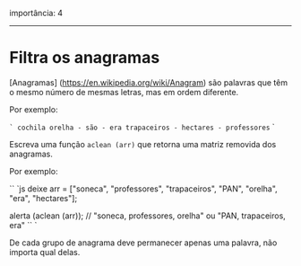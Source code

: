 importância: 4

---

# Filtra os anagramas

[Anagramas] (https://en.wikipedia.org/wiki/Anagram) são palavras que têm o mesmo número de mesmas letras, mas em ordem diferente.

Por exemplo:

`` `
cochila
orelha - são - era
trapaceiros - hectares - professores
`` `

Escreva uma função `aclean (arr)` que retorna uma matriz removida dos anagramas.

Por exemplo:

`` `js
deixe arr = ["soneca", "professores", "trapaceiros", "PAN", "orelha", "era", "hectares"];

alerta (aclean (arr)); // "soneca, professores, orelha" ou "PAN, trapaceiros, era"
`` `

De cada grupo de anagrama deve permanecer apenas uma palavra, não importa qual delas.

